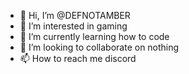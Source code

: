 - 👋 Hi, I’m @DEFNOTAMBER
- 👀 I’m interested in gaming
- 🌱 I’m currently learning how to code
- 💞️ I’m looking to collaborate on nothing
- 📫 How to reach me discord

<!---
DEFNOTAMBER/DEFNOTAMBER is a ✨ special ✨ repository because its `README.md` (this file) appears on your GitHub profile.
You can click the Preview link to take a look at your changes.
--->
